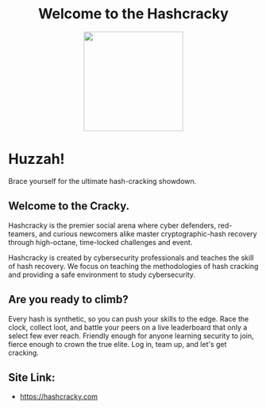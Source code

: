 <h1 align="center">Welcome to the Hashcracky</h1>
<p align="center">
  <img width="200" height="200" src="https://hashcracky.com/static/img/favicon.ico">
</p>

# Huzzah!

Brace yourself for the ultimate hash-cracking showdown.

## Welcome to the Cracky.

Hashcracky is the premier social arena where cyber defenders, red-teamers, and curious newcomers alike master cryptographic-hash recovery through high-octane, time-locked challenges and event.

Hashcracky is created by cybersecurity professionals and teaches the skill of hash recovery. We focus on teaching the methodologies of hash cracking and providing a safe environment to study cybersecurity.

## Are you ready to climb?

Every hash is synthetic, so you can push your skills to the edge. Race the clock, collect loot, and battle your peers on a live leaderboard that only a select few ever reach. Friendly enough for anyone learning security to join, fierce enough to crown the true elite. Log in, team up, and let's get cracking.

## Site Link:
- https://hashcracky.com
